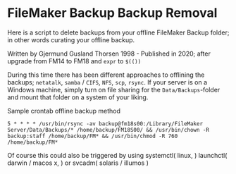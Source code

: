 # FileMaker Backup Backup Removal
Here is a script to delete backups from your offline FileMaker Backup folder; in other words curating your offline backup.

Written by Gjermund Gusland Thorsen 1998 - Published in 2020; after upgrade from FM14 to FM18 and `expr` to `$(())`

During this time there has been different approaches to offlining the backups; `netatalk`, `samba` / `CIFS`, `NFS`, `scp`, `rsync`. If your server is on a Windows machine, simply turn on file sharing for the `Data/Backups`-folder and mount that folder on a system of your liking.

Sample crontab offline backup method
```Shell
5 * * * * /usr/bin/rsync -av backup@fm18s00:/Library/FileMaker Server/Data/Backups/* /home/backup/FM18S00/ && /usr/bin/chown -R backup:staff /home/backup/FM* && /usr/bin/chmod -R 760 /home/backup/FM*
```
Of course this could also be triggered by using systemctl( linux, ) launchctl( darwin / macos x, ) or svcadm( solaris / illumos )
